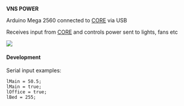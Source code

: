 **VNS POWER**

Arduino Mega 2560 connected to [CORE](https://github.com/kormyen/VNS/tree/master/CORE) via USB

Receives input from [CORE](https://github.com/kormyen/VNS/tree/master/CORE) and controls power sent to lights, fans etc

<img src='https://raw.githubusercontent.com/kormyen/VNS/master/POWER/000.jpg'>

#### Development

Serial input examples:
```
lMain = 50.5;
lMain = true;
lOffice = true;
lBed = 255;
```